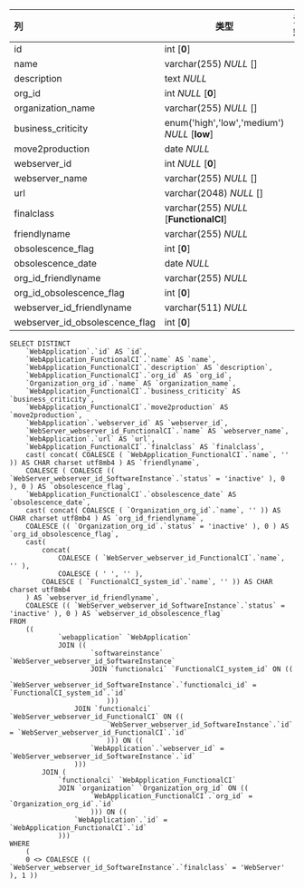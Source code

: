 | 列                             | 类型                                         | 注释 |
| :----------------------------- | -------------------------------------------- | ---- |
| id                             | int [**0**]                                  |      |
| name                           | varchar(255) *NULL* []                       |      |
| description                    | text *NULL*                                  |      |
| org_id                         | int *NULL* [**0**]                           |      |
| organization_name              | varchar(255) *NULL* []                       |      |
| business_criticity             | enum('high','low','medium') *NULL* [**low**] |      |
| move2production                | date *NULL*                                  |      |
| webserver_id                   | int *NULL* [**0**]                           |      |
| webserver_name                 | varchar(255) *NULL* []                       |      |
| url                            | varchar(2048) *NULL* []                      |      |
| finalclass                     | varchar(255) *NULL* [**FunctionalCI**]       |      |
| friendlyname                   | varchar(255) *NULL*                          |      |
| obsolescence_flag              | int [**0**]                                  |      |
| obsolescence_date              | date *NULL*                                  |      |
| org_id_friendlyname            | varchar(255) *NULL*                          |      |
| org_id_obsolescence_flag       | int [**0**]                                  |      |
| webserver_id_friendlyname      | varchar(511) *NULL*                          |      |
| webserver_id_obsolescence_flag | int [**0**]                                  |      |

```
SELECT DISTINCT
	`WebApplication`.`id` AS `id`,
	`WebApplication_FunctionalCI`.`name` AS `name`,
	`WebApplication_FunctionalCI`.`description` AS `description`,
	`WebApplication_FunctionalCI`.`org_id` AS `org_id`,
	`Organization_org_id`.`name` AS `organization_name`,
	`WebApplication_FunctionalCI`.`business_criticity` AS `business_criticity`,
	`WebApplication_FunctionalCI`.`move2production` AS `move2production`,
	`WebApplication`.`webserver_id` AS `webserver_id`,
	`WebServer_webserver_id_FunctionalCI`.`name` AS `webserver_name`,
	`WebApplication`.`url` AS `url`,
	`WebApplication_FunctionalCI`.`finalclass` AS `finalclass`,
	cast( concat( COALESCE ( `WebApplication_FunctionalCI`.`name`, '' )) AS CHAR charset utf8mb4 ) AS `friendlyname`,
	COALESCE ( COALESCE (( `WebServer_webserver_id_SoftwareInstance`.`status` = 'inactive' ), 0 ), 0 ) AS `obsolescence_flag`,
	`WebApplication_FunctionalCI`.`obsolescence_date` AS `obsolescence_date`,
	cast( concat( COALESCE ( `Organization_org_id`.`name`, '' )) AS CHAR charset utf8mb4 ) AS `org_id_friendlyname`,
	COALESCE (( `Organization_org_id`.`status` = 'inactive' ), 0 ) AS `org_id_obsolescence_flag`,
	cast(
		concat(
			COALESCE ( `WebServer_webserver_id_FunctionalCI`.`name`, '' ),
			COALESCE ( ' ', '' ),
		COALESCE ( `FunctionalCI_system_id`.`name`, '' )) AS CHAR charset utf8mb4 
	) AS `webserver_id_friendlyname`,
	COALESCE (( `WebServer_webserver_id_SoftwareInstance`.`status` = 'inactive' ), 0 ) AS `webserver_id_obsolescence_flag` 
FROM
	((
			`webapplication` `WebApplication`
			JOIN ((
					`softwareinstance` `WebServer_webserver_id_SoftwareInstance`
					JOIN `functionalci` `FunctionalCI_system_id` ON ((
							`WebServer_webserver_id_SoftwareInstance`.`functionalci_id` = `FunctionalCI_system_id`.`id` 
						)))
				JOIN `functionalci` `WebServer_webserver_id_FunctionalCI` ON ((
						`WebServer_webserver_id_SoftwareInstance`.`id` = `WebServer_webserver_id_FunctionalCI`.`id` 
						))) ON ((
					`WebApplication`.`webserver_id` = `WebServer_webserver_id_SoftwareInstance`.`id` 
				)))
		JOIN (
			`functionalci` `WebApplication_FunctionalCI`
			JOIN `organization` `Organization_org_id` ON ((
					`WebApplication_FunctionalCI`.`org_id` = `Organization_org_id`.`id` 
					))) ON ((
				`WebApplication`.`id` = `WebApplication_FunctionalCI`.`id` 
			))) 
WHERE
	(
	0 <> COALESCE (( `WebServer_webserver_id_SoftwareInstance`.`finalclass` = 'WebServer' ), 1 ))
```

